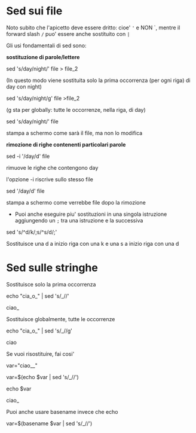 # Sed sui file

Noto subito che l'apicetto deve essere dritto: cioe' `'` e NON \`, mentre il forward slash `/` puo' essere anche sostituito con `|` 

Gli usi fondamentali di sed sono:

**sostituzione di parole/lettere**

sed 's/day/night/' file > file_2

(In questo modo viene sostituita solo la prima occorrenza (per ogni riga) di day con night)

sed 's/day/night/g' file >file_2

(g sta per globally: tutte le occorrenze, nella riga, di day)

sed 's/day/night/' file

stampa a schermo come sarà il file, ma non lo modifica

**rimozione di righe contenenti particolari parole**

sed -i '/day/d' file

rimuove le righe che contengono day

l'opzione -i riscrive sullo stesso file

sed '/day/d' file

stampa a schermo come verrebbe file dopo la rimozione

* Puoi anche eseguire piu' sostituzioni in una singola istruzione aggiungendo un `;` tra una istruzione e la successiva

sed 's/^d/k/;s/^s/d/;'

Sostituisce una d a inizio riga con una k e una s a inizio riga con una d

# Sed sulle stringhe

Sostituisce solo la prima occorrenza

echo "cia_o_" | sed 's/_//'

ciao_

Sostituisce globalmente, tutte le occorrenze

echo "cia_o_" | sed 's/_//g'

ciao


Se vuoi risostituire, fai cosi'

var="ciao__"

var=$(echo $var | sed 's/_//')

echo $var

ciao_

Puoi anche usare basename invece che echo

var=$(basename $var | sed 's/_//')
